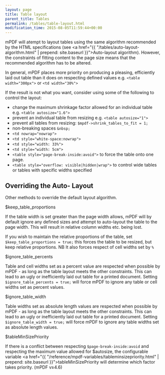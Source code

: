 ```yaml
---
layout: page
title: Table layout
parent_title: Tables
permalink: /tables/table-layout.html
modification_time: 2015-08-05T11:59:44+00:00
---
```


mPDF will atempt to layout tables using the same algorithm recommended by the HTML specifications
(see <a href="{{ "/tables/auto-layout-algorithm.html" | prepend: site.baseurl }}">Auto-layout algorithm</a>).
However, the constraints of fitting content to the page size means that the recommended algorithm has to be altered.

In general, mPDF places more priority on producing a pleasing, efficiently laid out table than it does on respecting
defined values e.g. `<table width="300px">` or `<td width="30%">`

If the result is not what you want, consider using some of the following to control the layout:

- change the maximum shrinkage factor allowed for an individual table e.g. `<table autosize="1.6">`
- prevent an individual table from resizing e.g. `<table autosize="1">`
- prevent all tables from resizing: `$mpdf->shrink_tables_to_fit = 1;`
- non-breaking spaces `&nbsp;`
- `<td nowrap="nowrap">`
- `<td style="white-space:nowrap">`
- `<td style="width: 33%">`
- `<td style="width: 5cm">`
- `<table style="page-break-inside:avoid">` to force the table onto one page.
- `<table style="overflow: visible|hidden|wrap">` to control wide tables or tables with specific widths specified

## Overriding the Auto- Layout

Other methods to override the default layout algorithm.

<span class="parameter">$keep_table_proportions </span>

If the table width is set greater than the page width allows, mPDF will by default ignore any defined sizes and attempt
to auto-layout the table to the page width. This will result in relative column widths etc. being lost.

If you wish to maintain the relative proportions of the table, set `$keep_table_proportions = true;` this forces the table to be resized, but keep relative proportions. NB It also
 forces respect of cell widths set by `%`

<span class="parameter">$ignore_table_percents</span>

Table and cell widths set as a percent value are respected when possible by mPDF - as long as the table layout meets the
other constraints. This can lead to an ugly or inefficiently laid out table for a printed document. Setting
`$ignore_table_percents = true;` will force mPDF to
ignore any table or cell widths set as percent values.

<span class="parameter">$ignore_table_width</span>

Table widths set as absolute length values are respected when possible by mPDF - as long as the table layout meets
the other constraints. This can lead to an ugly or inefficiently laid out table for a printed document. Setting
`$ignore_table_width = true;` will force mPDF to ignore any table widths set as absolute length values.

<span class="parameter">$tableMinSizePriority</span>

If there is a conflict between respecting `$page-break-inside:avoid` and respecting
the maximum value allowed for <span class="parameter">$autosize</span>, the configurable variable
<a href="{{ "/reference/mpdf-variables/tableminsizepriority.html" | prepend: site.baseurl }}">tableMinSizePriority</a>
will determine which factor takes priority. (mPDF v&ge;4.6)

